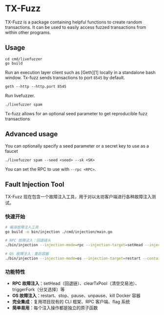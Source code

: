 # TX-Fuzz

TX-Fuzz is a package containing helpful functions to create random transactions. 
It can be used to easily access fuzzed transactions from within other programs.

## Usage

```
cd cmd/livefuzzer
go build
```

Run an execution layer client such as [Geth][1] locally in a standalone bash window.
Tx-fuzz sends transactions to port `8545` by default.

```
geth --http --http.port 8545
```

Run livefuzzer.

```
./livefuzzer spam
```

Tx-fuzz allows for an optional seed parameter to get reproducible fuzz transactions

## Advanced usage
You can optionally specify a seed parameter or a secret key to use as a faucet

```
./livefuzzer spam --seed <seed> --sk <SK>
```

You can set the RPC to use with `--rpc <RPC>`.

## Fault Injection Tool

TX-Fuzz 现在包含一个故障注入工具，用于对以太坊客户端进行各种故障注入测试。

### 快速开始

```bash
# 编译故障注入工具
go build -o bin/injection ./cmd/injection/main.go

# RPC 故障注入：回退链头
./bin/injection --injection-mode=rpc --injection-target=setHead --injection-param=0x64

# OS 故障注入：重启容器
./bin/injection --injection-mode=os --injection-target=restart --container-id=geth_container
```

### 功能特性

- **RPC 故障注入**：setHead（回退链）、clearTxPool（清空交易池）、triggerFork（分叉选择）等
- **OS 故障注入**：restart、stop、pause、unpause、kill Docker 容器
- **完全集成**：复用项目现有的 CLI 框架、RPC 客户端、flag 系统
- **简单易用**：每个注入操作都是独立的原子函数

